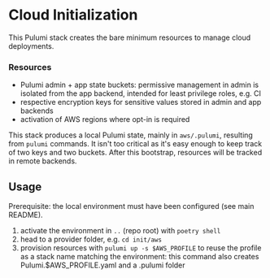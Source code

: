 # Cloud Initialization

This Pulumi stack creates the bare minimum resources to manage cloud deployments.

### Resources
- Pulumi admin + app state buckets: permissive management in admin is isolated from the app backend, intended for least privilege roles, e.g. CI
- respective encryption keys for sensitive values stored in admin and app backends
- activation of AWS regions where opt-in is required 

This stack produces a local Pulumi state, mainly in `aws/.pulumi`, resulting from `pulumi` commands. It isn't too critical as it's easy enough to keep track of two keys and two buckets. After this bootstrap, resources will be tracked in remote backends.

## Usage
Prerequisite: the local environment must have been configured (see main README).
1. activate the environment in `..` (repo root) with `poetry shell`
2. head to a provider folder, e.g. `cd init/aws`
3. provision resources with `pulumi up -s $AWS_PROFILE` to reuse the profile as a stack name matching the environment: this command also creates Pulumi.$AWS\_PROFILE.yaml and a .pulumi folder

